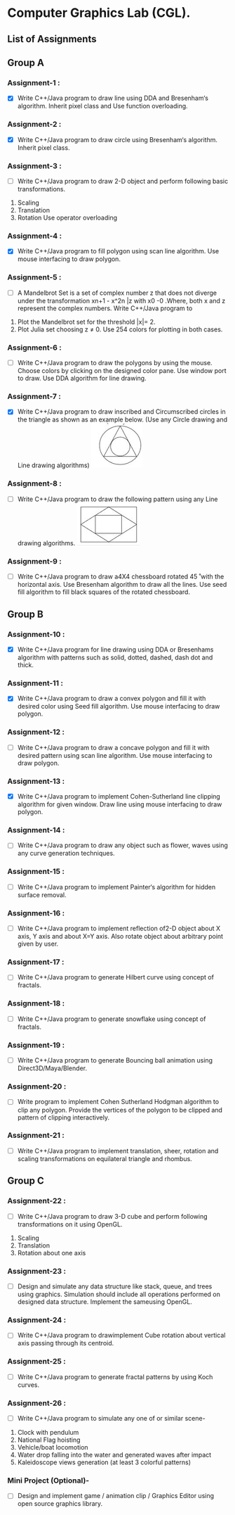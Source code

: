 # Computer Graphics Lab (CGL).

## List of Assignments

## Group A

### Assignment-1 :
- [x] Write C++/Java program to draw line using DDA and Bresenham‘s algorithm. Inherit pixel class and Use function overloading.

### Assignment-2 : 
- [x] Write C++/Java program to draw circle using Bresenham‘s algorithm. Inherit pixel class.

### Assignment-3 : 
- [ ] Write C++/Java program to draw 2-D object and perform following basic transformations.
1. Scaling
2. Translation
3. Rotation
    Use operator overloading

### Assignment-4 : 
- [x] Write C++/Java program to fill polygon using scan line algorithm. Use mouse interfacing to draw polygon.

### Assignment-5 : 
- [ ] A  Mandelbrot  Set  is  a  set  of  complex  number  z  that  does  not  diverge  under  the transformation xn+1 - x^2n |z with x0 -0 .Where,  both  x  and  z  represent  the  complex numbers. Write C++/Java program to
 1. Plot the  Mandelbrot set for the threshold |x|= 2. 
 2. Plot Julia set choosing z ≠ 0. Use 254 colors for plotting in both cases.

### Assignment-6 : 
- [ ] Write C++/Java program to draw the polygons by using the mouse. Choose colors by clicking on the designed color pane. Use window port to draw. Use DDA algorithm for line drawing.

### Assignment-7 : 
- [x] Write C++/Java program to draw inscribed and Circumscribed circles in the triangle as shown as an example below. (Use any Circle drawing and Line drawing algorithms) 
![](Img/Fig1.JPG)

### Assignment-8 : 
- [ ] Write C++/Java program to draw the following pattern using any Line drawing algorithms.
![](Img/Fig2.JPG)

### Assignment-9 : 
- [ ] Write C++/Java program to draw a4X4 chessboard rotated 45 ̊ with the horizontal axis. Use Bresenham algorithm to draw all the lines. Use seed fill algorithm to fill black squares of the rotated chessboard.

## Group B

### Assignment-10 : 
- [x] Write C++/Java program for line drawing using DDA or Bresenhams algorithm with patterns such as solid, dotted, dashed, dash dot and thick.

### Assignment-11 : 
- [x] Write C++/Java program to draw a convex polygon and fill it with desired color using Seed fill algorithm. Use mouse interfacing to draw polygon.

### Assignment-12 : 
- [ ] Write C++/Java program to draw a concave polygon and fill it with desired pattern using scan line algorithm. Use mouse interfacing to draw polygon.

### Assignment-13 : 
- [x] Write C++/Java program to implement Cohen-Sutherland line clipping algorithm for given window. Draw line using mouse interfacing to draw polygon.

### Assignment-14 : 
- [ ] Write C++/Java program to draw any object such as flower, waves using any curve generation techniques.

### Assignment-15 : 
- [ ] Write C++/Java program to implement Painter‘s algorithm for hidden surface removal.

### Assignment-16 : 
- [ ] Write C++/Java program to implement reflection of2-D object about X axis, Y axis and about X=Y axis. Also rotate object about arbitrary point given by user.

### Assignment-17 : 
- [ ] Write C++/Java program to generate Hilbert curve using concept of fractals.

### Assignment-18 : 
- [ ] Write C++/Java program to generate snowflake using concept of fractals.

### Assignment-19 : 
- [ ] Write C++/Java program to generate Bouncing ball animation using Direct3D/Maya/Blender.

### Assignment-20 : 
- [ ] Write  program  to  implement  Cohen  Sutherland  Hodgman  algorithm  to  clip  any  polygon. Provide the vertices of the polygon to be clipped and pattern of clipping interactively.

### Assignment-21 : 
- [ ] Write C++/Java program to implement translation, sheer, rotation and scaling transformations on equilateral triangle and rhombus.

## Group C

### Assignment-22 : 
- [ ] Write C++/Java program to draw 3-D cube and perform following transformations on it using OpenGL. 
1. Scaling  
2. Translation  
3. Rotation about one axis

### Assignment-23 : 
- [ ] Design and simulate any data structure like stack, queue, and trees using graphics. Simulation should include all operations performed on designed data structure. Implement the sameusing OpenGL.

### Assignment-24 : 
- [ ] Write C++/Java program to drawimplement Cube rotation about vertical axis passing through its centroid.

### Assignment-25 : 
- [ ] Write C++/Java program to generate fractal patterns by using Koch curves.

### Assignment-26 : 
- [ ] Write C++/Java program to simulate any one of or similar scene-
1. Clock with pendulum
2. National Flag hoisting
3. Vehicle/boat locomotion
4. Water drop falling into the water and generated waves after impact
5. Kaleidoscope views generation (at least 3 colorful patterns)

### Mini Project (Optional)-
- [ ] Design and implement game / animation clip / Graphics Editor using open source graphics library.